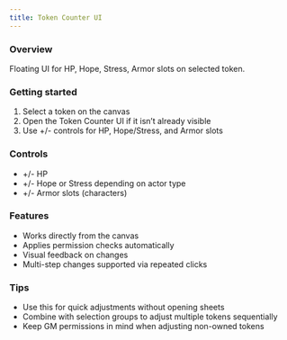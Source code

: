```yaml
---
title: Token Counter UI
---
```


### Overview
Floating UI for HP, Hope, Stress, Armor slots on selected token.

### Getting started
1) Select a token on the canvas
2) Open the Token Counter UI if it isn’t already visible
3) Use +/- controls for HP, Hope/Stress, and Armor slots

### Controls
- +/- HP
- +/- Hope or Stress depending on actor type
- +/- Armor slots (characters)

### Features
- Works directly from the canvas
- Applies permission checks automatically
- Visual feedback on changes
- Multi-step changes supported via repeated clicks

### Tips
- Use this for quick adjustments without opening sheets
- Combine with selection groups to adjust multiple tokens sequentially
- Keep GM permissions in mind when adjusting non-owned tokens